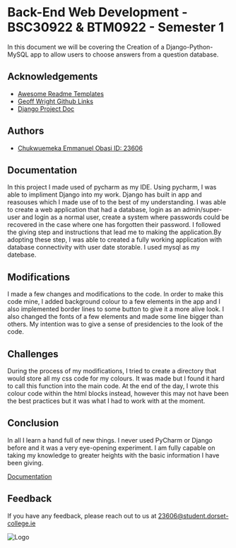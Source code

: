 # Back-End Web Development - BSC30922 & BTM0922 - Semester 1

In this document we will be covering the Creation of a Django-Python-MySQL app to allow users to choose answers from a question database.

## Acknowledgements

 - [Awesome Readme Templates](https://awesomeopensource.com/project/elangosundar/awesome-README-templates)
 - [Geoff Wright Github Links](https://github.com/Geoff-Wright/djangoProject_temp/blob/main/REAME.txt)
 - [Django Project Doc](https://docs.djangoproject.com/en/4.1/intro/tutorial01/)
 

## Authors

- [Chukwuemeka Emmanuel Obasi ID: 23606](https://github.com/Emmanuel208)



## Documentation

In this project I made used of pycharm as my IDE. Using pycharm, I was able to impliment Django into my work.
Django has built in app and reasouses which I made use of to the best of my understanding.
I was able to create a web application that had a database, login as an admin/super-user and login as a normal user, create a system where passwords could be recovered in the case where one has forgotten their password. I followed the giving step and instructions that lead me to making the application.By adopting these step, I was able to created a fully working application with database connectivity with user date storable. I used mysql as my datebase.

## Modifications

I made a few changes and modifications to the code. In order to make this code mine, I added background colour to a few elements in the app and I also implemented border lines to some button to give it a more alive look. I also changed the fonts of a few elements and made some line bigger than others. My intention was to give a sense of presidencies to the look of the code.


## Challenges 

During the process of my modifications, I tried to create a directory that would store all my css code for my colours. It was made but I found it hard to call this function into the main code. At the end of the day, I wrote this colour code within the html blocks instead, however this may not have been the best practices but it was what I had to work with at the moment.

## Conclusion 
In all I learn a hand full of new things. I never used PyCharm or Django before and it was a very eye-opening experiment. I am fully capable on taking my knowledge to greater heights with the basic information I have been giving.


[Documentation](https://linktodocumentation)


## Feedback

If you have any feedback, please reach out to us at 23606@student.dorset-college.ie




![Logo](https://th.bing.com/th/id/R.f8bbf9e89283f33ff46c70d5bd657b26?rik=fz4xoBwZUCCuCA&riu=http%3a%2f%2fwww.plccourses.ie%2fwp-content%2fuploads%2f2012%2f02%2fdorset-college.jpg&ehk=q05y43yzdxL8O1WDEPzBKkpg1FCwcVQIjpU0DRIIzOY%3d&risl=&pid=ImgRaw&r=0&sres=1&sresct=1)

